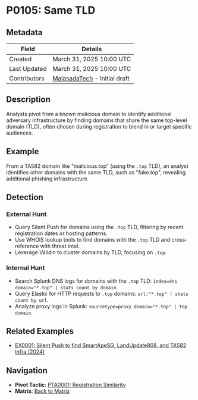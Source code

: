 # P0105: Same TLD

## Metadata
| Field          | Details                                      |
|----------------|----------------------------------------------|
| Created        | March 31, 2025 10:00 UTC                    |
| Last Updated   | March 31, 2025 10:00 UTC                    |
| Contributors   | [MalasadaTech](../contributors.md#malasadatech) - Initial draft |

## Description
Analysts pivot from a known malicious domain to identify additional adversary infrastructure by finding domains that share the same top-level domain (TLD), often chosen during registration to blend in or target specific audiences.

## Example
From a TA582 domain like "malicious.top" (using the `.top` TLD), an analyst identifies other domains with the same TLD, such as "fake.top", revealing additional phishing infrastructure.

## Detection

### External Hunt
- Query Silent Push for domains using the `.top` TLD, filtering by recent registration dates or hosting patterns.
- Use WHOIS lookup tools to find domains with the `.top` TLD and cross-reference with threat intel.
- Leverage Validin to cluster domains by TLD, focusing on `.top`.

### Internal Hunt
- Search Splunk DNS logs for domains with the `.top` TLD: `index=dns domain="*.top" | stats count by domain`.
- Query Elastic for HTTP requests to `.top` domains: `url:"*.top" | stats count by url`.
- Analyze proxy logs in Splunk: `sourcetype=proxy domain="*.top" | top domain`.

## Related Examples
- [EX0001: Silent Push to find SmartApeSG, LandUpdate808, and TA582 Infra (2024)](../examples/EX0001.md)

## Navigation
- **Pivot Tactic**: [PTA0001: Registration Similarity](../pivot-tactics/PTA0001/main.md)
- **Matrix**: [Back to Matrix](../matrix.md)